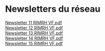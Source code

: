 # Newsletters du réseau
[Newsletter 11 RIMRH VF.pdf](https://raw.githubusercontent.com/CISIRH/espace-noyau/main/Noyau%20RH%20FPE/Newsletters%20du%20réseau/Newsletter%2011%20RIMRH%20VF.pdf)<br>[Newsletter 12 RIMRH VF.pdf](https://raw.githubusercontent.com/CISIRH/espace-noyau/main/Noyau%20RH%20FPE/Newsletters%20du%20réseau/Newsletter%2012%20RIMRH%20VF.pdf)<br>[Newsletter 13 RIMRH VF.pdf](https://raw.githubusercontent.com/CISIRH/espace-noyau/main/Noyau%20RH%20FPE/Newsletters%20du%20réseau/Newsletter%2013%20RIMRH%20VF.pdf)<br>[Newsletter 14 RIMRH VF.pdf](https://raw.githubusercontent.com/CISIRH/espace-noyau/main/Noyau%20RH%20FPE/Newsletters%20du%20réseau/Newsletter%2014%20RIMRH%20VF.pdf)<br>[Newsletter 15 RIMRH VF.pdf](https://raw.githubusercontent.com/CISIRH/espace-noyau/main/Noyau%20RH%20FPE/Newsletters%20du%20réseau/Newsletter%2015%20RIMRH%20VF.pdf)<br>